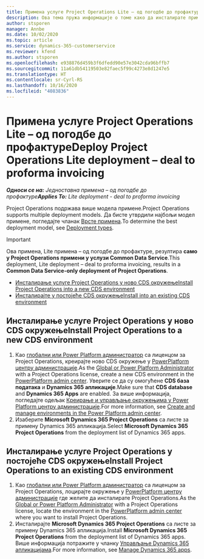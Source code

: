 ```yaml
---
title: Примена услуге Project Operations Lite – од погодбе до профактуре
description: Ова тема пружа информације о томе како да инсталирате примену услуге Project Operations Lite – од погодбе до профактуре.
author: stsporen
manager: Annbe
ms.date: 10/02/2020
ms.topic: article
ms.service: dynamics-365-customerservice
ms.reviewer: kfend
ms.author: stsporen
ms.openlocfilehash: e938876d459b3f6dfedd90e57e3042cda96bffb7
ms.sourcegitcommit: 11a61db54119503e82faec5f99c4273e8d1247e5
ms.translationtype: HT
ms.contentlocale: sr-Cyrl-RS
ms.lasthandoff: 10/16/2020
ms.locfileid: "4083836"
---
```

# <a name="deploy-project-operations-lite-deployment--deal-to-proforma-invoicing"></a><span data-ttu-id="c6ac0-103">Примена услуге Project Operations Lite – од погодбе до профактуре</span><span class="sxs-lookup"><span data-stu-id="c6ac0-103">Deploy Project Operations Lite deployment – deal to proforma invoicing</span></span>

<span data-ttu-id="c6ac0-104">_**Односи се на:** Једноставна примена – од погодбе до профактуре_</span><span class="sxs-lookup"><span data-stu-id="c6ac0-104">_**Applies To:** Lite deployment - deal to proforma invoicing_</span></span>

<span data-ttu-id="c6ac0-105">Project Operations подржава више модела примене.</span><span class="sxs-lookup"><span data-stu-id="c6ac0-105">Project Operations supports multiple deployment models.</span></span> <span data-ttu-id="c6ac0-106">Да бисте утврдили најбољи модел примене, погледајте чланак [Врсте примена](determine-deployment-type.md).</span><span class="sxs-lookup"><span data-stu-id="c6ac0-106">To determine the best deployment model, see [Deployment types](determine-deployment-type.md).</span></span>


> [!IMPORTANT]
> <span data-ttu-id="c6ac0-107">Ова примена, Lite примена – од погодбе до профактуре, резултира **само у Project Operations примени у услузи Common Data Service**.</span><span class="sxs-lookup"><span data-stu-id="c6ac0-107">This deployment, Lite deployment – deal to proforma invoicing, results in a **Common Data Service-only deployment of Project Operations**.</span></span>

- [<span data-ttu-id="c6ac0-108">Инсталирање услуге Project Operations у ново CDS окружење</span><span class="sxs-lookup"><span data-stu-id="c6ac0-108">Install Project Operations into a new CDS environment</span></span>](#new)
- [<span data-ttu-id="c6ac0-109">Инсталирајте у постојеће CDS окружење</span><span class="sxs-lookup"><span data-stu-id="c6ac0-109">Install into an existing CDS environment</span></span>](#existing)



## <a name="install-project-operations-to-a-new-cds-environment"></a><a name="new"></a><span data-ttu-id="c6ac0-110">Инсталирање услуге Project Operations у ново CDS окружење</span><span class="sxs-lookup"><span data-stu-id="c6ac0-110">Install Project Operations to a new CDS environment</span></span>

1. <span data-ttu-id="c6ac0-111">Као [глобални или Power Platform администратор](https://docs.microsoft.com/power-platform/admin/global-service-administrators-can-administer-without-license) са лиценцом за Project Operations, креирајте ново CDS окружење у [PowerPlatform центру администрације](https://admin.powerplatform.com).</span><span class="sxs-lookup"><span data-stu-id="c6ac0-111">As the [Global or Power Platform Administrator](https://docs.microsoft.com/power-platform/admin/global-service-administrators-can-administer-without-license) with a Project Operations license, create a new CDS environment in the [PowerPlatform admin center](https://admin.powerplatform.com).</span></span> <span data-ttu-id="c6ac0-112">Уверите се да су омогућене **CDS база података** и **Dynamics 365 апликације**.</span><span class="sxs-lookup"><span data-stu-id="c6ac0-112">Make sure that **CDS database** and **Dynamics 365 Apps** are enabled.</span></span> <span data-ttu-id="c6ac0-113">За више информација, погледајте одељак [Креирање и управљање окружењима у Power Platform центру администрације](https://docs.microsoft.com/power-platform/admin/create-environment#create-an-environment-in-the-power-platform-admin-center).</span><span class="sxs-lookup"><span data-stu-id="c6ac0-113">For more information, see [Create and manage environments in the Power Platform admin center](https://docs.microsoft.com/power-platform/admin/create-environment#create-an-environment-in-the-power-platform-admin-center).</span></span>
2. <span data-ttu-id="c6ac0-114">Изаберите **Microsoft Dynamics 365 Project Operations** са листе за примену Dynamics 365 апликација.</span><span class="sxs-lookup"><span data-stu-id="c6ac0-114">Select **Microsoft Dynamics 365 Project Operations** from the deployment list of Dynamics 365 apps.</span></span>


## <a name="install-project-operations-to-an-existing-cds-environment"></a><a name="existing"></a><span data-ttu-id="c6ac0-115">Инсталирање услуге Project Operations у постојеће CDS окружење</span><span class="sxs-lookup"><span data-stu-id="c6ac0-115">Install Project Operations to an existing CDS environment</span></span>

1. <span data-ttu-id="c6ac0-116">Као [глобални или Power Platform администратор](https://docs.microsoft.com/power-platform/admin/global-service-administrators-can-administer-without-license) са лиценцом за Project Operations, лоцирајте окружење у [PowerPlatform центру администрације](https://admin.powerplatform.com) где желите да инсталирате Project Operations.</span><span class="sxs-lookup"><span data-stu-id="c6ac0-116">As the [Global or Power Platform Administrator](https://docs.microsoft.com/power-platform/admin/global-service-administrators-can-administer-without-license) with a Project Operations license, locate the environment in the [PowerPlatform admin center](https://admin.powerplatform.com) where you want to install Project Operations.</span></span>
2. <span data-ttu-id="c6ac0-117">Инсталирајте **Microsoft Dynamics 365 Project Operations** са листе за примену Dynamics 365 апликација.</span><span class="sxs-lookup"><span data-stu-id="c6ac0-117">Install **Microsoft Dynamics 365 Project Operations** from the deployment list of Dynamics 365 apps.</span></span> <span data-ttu-id="c6ac0-118">Више информација потражите у чланку [Управљање Dynamics 365 апликацијама](https://docs.microsoft.com/power-platform/admin/manage-apps).</span><span class="sxs-lookup"><span data-stu-id="c6ac0-118">For more information, see [Manage Dynamics 365 apps](https://docs.microsoft.com/power-platform/admin/manage-apps).</span></span>



